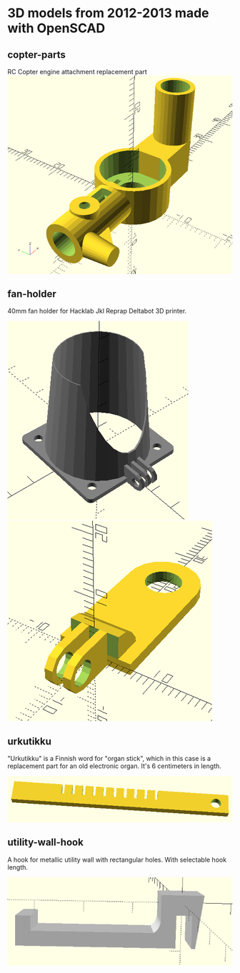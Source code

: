 # 3D models from 2012-2013 made with OpenSCAD

## copter-parts
RC Copter engine attachment replacement part
[![STL Preview](https://github.com/jasalt/scad-projects/blob/master/copter-parts/motor-attachment.png)](https://github.com/jasalt/scad-projects/blob/master/copter-parts/motor-attachment.stl)

## fan-holder
40mm fan holder for Hacklab Jkl Reprap Deltabot 3D printer.


[![STL Preview](https://github.com/jasalt/scad-projects/blob/master/fanholder/fanholder.png)](https://github.com/jasalt/scad-projects/blob/master/fanholder/fanholder.stl)
[![STL Preview](https://github.com/jasalt/scad-projects/blob/master/fanholder/fanholder-clamp.png)](https://github.com/jasalt/scad-projects/blob/master/fanholder/fanholder-clamp.stl)

## urkutikku
"Urkutikku" is a Finnish word for "organ stick", which in this case is a replacement part for an old electronic organ. It's 6 centimeters in length.

[![STL Preview](https://github.com/jasalt/scad-projects/blob/master/urkutikku/urkutikku.png)](https://github.com/jasalt/scad-projects/blob/master/urkutikku/urkutikku.stl)

## utility-wall-hook
A hook for metallic utility wall with rectangular holes. With selectable hook length.

[![STL Preview](https://github.com/jasalt/scad-projects/blob/master/utility-wall-hook/utility-wall-hook-3cm.png)](https://github.com/jasalt/scad-projects/blob/master/utility-wall-hook/utility-wall-hook-3cm.stl)

